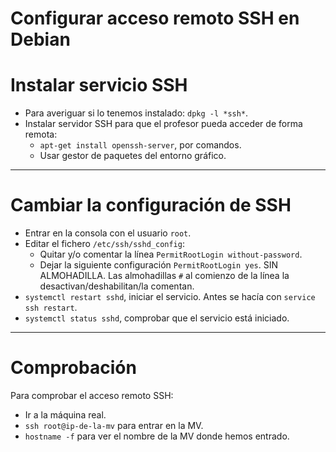 
# Configurar acceso remoto SSH en Debian

# Instalar servicio SSH

* Para averiguar si lo tenemos instalado: `dpkg -l *ssh*`.
* Instalar servidor SSH para que el profesor pueda acceder de forma remota:
    * `apt-get install openssh-server`, por comandos.
    * Usar gestor de paquetes del entorno gráfico.

---

# Cambiar la configuración de SSH

* Entrar en la consola con el usuario `root`.
* Editar el fichero `/etc/ssh/sshd_config`:
     * Quitar y/o comentar la línea `PermitRootLogin without-password`.
     * Dejar la siguiente configuración `PermitRootLogin yes`. SIN ALMOHADILLA.
     Las almohadillas `#` al comienzo de la línea la desactivan/deshabilitan/la comentan.
* `systemctl restart sshd`, iniciar el servicio. Antes se hacía con `service ssh restart`.
* `systemctl status sshd`, comprobar que el servicio está iniciado.    

---

# Comprobación

Para comprobar el acceso remoto SSH:
* Ir a la máquina real.
* `ssh root@ip-de-la-mv` para entrar en la MV.
* `hostname -f` para ver el nombre de la MV donde hemos entrado.
